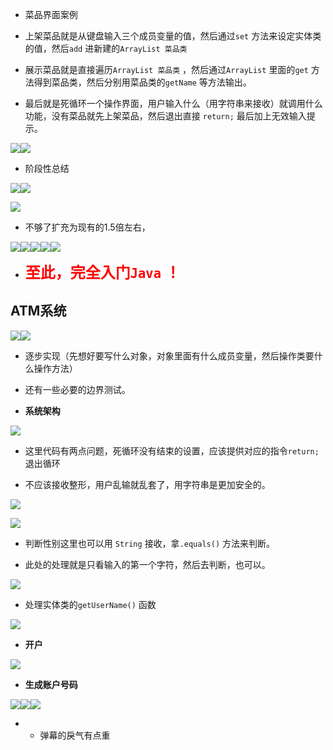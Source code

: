 <span id="1072"></span>

-    菜品界面案例

-   上架菜品就是从键盘输入三个成员变量的值，然后通过`set`
    方法来设定实体类的值，然后`add` 进新建的`ArrayList 菜品类`

-   展示菜品就是直接遍历`ArrayList 菜品类` ，然后通过`ArrayList`
    里面的`get` 方法得到菜品类，然后分别用菜品类的`getName` 等方法输出。

-   最后就是死循环一个操作界面，用户输入什么（用字符串来接收）就调用什么功能，没有菜品就先上架菜品，然后退出直接
    `return;` 最后加上无效输入提示。

<img src="JavaStudyWeek-2.5_files/Image.png"
style="--en-uploadstate:uploaded;" type="image/png"
data-filename="Image.png" /><img src="JavaStudyWeek-2.5_files/Image%20%5B1%5D.png"
style="--en-uploadstate:uploaded;" type="image/png"
data-filename="Image.png" />

-   阶段性总结

<img src="JavaStudyWeek-2.5_files/Image%20%5B2%5D.png"
style="--en-uploadstate:uploaded;" type="image/png"
data-filename="Image.png" /><img src="JavaStudyWeek-2.5_files/Image%20%5B3%5D.png"
style="--en-uploadstate:uploaded;" type="image/png"
data-filename="Image.png" />

<img src="JavaStudyWeek-2.5_files/Image%20%5B4%5D.png"
style="--en-uploadstate:uploaded;" type="image/png"
data-filename="Image.png" />

-   不够了扩充为现有的1.5倍左右，

<img src="JavaStudyWeek-2.5_files/Image%20%5B5%5D.png"
style="--en-uploadstate:uploaded;" type="image/png"
data-filename="Image.png" /><img src="JavaStudyWeek-2.5_files/Image%20%5B6%5D.png"
style="--en-uploadstate:uploaded;" type="image/png"
data-filename="Image.png" /><img src="JavaStudyWeek-2.5_files/Image%20%5B7%5D.png"
style="--en-uploadstate:uploaded;" type="image/png"
data-filename="Image.png" /><img src="JavaStudyWeek-2.5_files/Image%20%5B8%5D.png"
style="--en-uploadstate:uploaded;" type="image/png"
data-filename="Image.png" /><img src="JavaStudyWeek-2.5_files/Image%20%5B9%5D.png"
style="--en-uploadstate:uploaded;" type="image/png"
data-filename="Image.png" />

-   <span style="font-size: 18pt;"><span style="color: #FF0000;">**至此，完全入门**</span><span style="color: #FF0000;">**`Java`**</span><span style="color: #FF0000;">
    **！**</span></span>

## ATM系统

<img src="JavaStudyWeek-2.5_files/Image%20%5B10%5D.png"
style="--en-uploadstate:uploaded;" type="image/png"
data-filename="Image.png" /><img src="JavaStudyWeek-2.5_files/Image%20%5B11%5D.png"
style="--en-uploadstate:uploaded;" type="image/png"
data-filename="Image.png" />

-   逐步实现（先想好要写什么对象，对象里面有什么成员变量，然后操作类要什么操作方法）

-   还有一些必要的边界测试。

-   **系统架构**

<img src="JavaStudyWeek-2.5_files/Image%20%5B12%5D.png"
style="--en-uploadstate:uploaded;" type="image/png"
data-filename="Image.png" />

-   这里代码有两点问题，死循环没有结束的设置，应该提供对应的指令`return;`
    退出循环

-   不应该接收整形，用户乱输就乱套了，用字符串是更加安全的。

<img src="JavaStudyWeek-2.5_files/Image%20%5B13%5D.png"
style="--en-uploadstate:uploaded;" type="image/png"
data-filename="Image.png" />

  

<img src="JavaStudyWeek-2.5_files/Image%20%5B14%5D.png"
style="--en-uploadstate:uploaded;" type="image/png"
data-filename="Image.png" />

-   判断性别这里也可以用 `String` 接收，拿`.equals()` 方法来判断。

-   此处的处理就是只看输入的第一个字符，然后去判断，也可以。

<img src="JavaStudyWeek-2.5_files/Image%20%5B15%5D.png"
style="--en-uploadstate:uploaded;" type="image/png"
data-filename="Image.png" />

-   处理实体类的`getUserName()` 函数

<img src="JavaStudyWeek-2.5_files/Image%20%5B16%5D.png"
style="--en-uploadstate:uploaded;" type="image/png"
data-filename="Image.png" />

-   **开户**

<img src="JavaStudyWeek-2.5_files/Image%20%5B17%5D.png"
style="--en-uploadstate:uploaded;" type="image/png"
data-filename="Image.png" />

-   **生成账户号码**

<img src="JavaStudyWeek-2.5_files/Image%20%5B18%5D.png"
style="--en-uploadstate:uploaded;" type="image/png"
data-filename="Image.png" /><img src="JavaStudyWeek-2.5_files/Image%20%5B19%5D.png"
style="--en-uploadstate:uploaded;" type="image/png"
data-filename="Image.png" /><img src="JavaStudyWeek-2.5_files/Image%20%5B20%5D.png"
style="--en-uploadstate:uploaded;" type="image/png"
data-filename="Image.png" />

-   -   弹幕的戾气有点重

  

 
